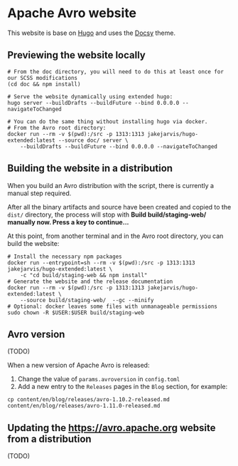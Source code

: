 # Apache Avro website

This website is base on [Hugo](https://gohugo.io) and uses the [Docsy](https://www.docsy.dev/) theme.

## Previewing the website locally

```
# From the doc directory, you will need to do this at least once for our SCSS modifications
(cd doc && npm install)

# Serve the website dynamically using extended hugo:
hugo server --buildDrafts --buildFuture --bind 0.0.0.0 --navigateToChanged

# You can do the same thing without installing hugo via docker.
# From the Avro root directory:
docker run --rm -v $(pwd):/src -p 1313:1313 jakejarvis/hugo-extended:latest --source doc/ server \
    --buildDrafts --buildFuture --bind 0.0.0.0 --navigateToChanged
```

## Building the website in a distribution

When you build an Avro distribution with the script, there is currently a manual step required.

After all the binary artifacts and source have been created and copied to the `dist/` directory, the process will 
stop with **Build build/staging-web/ manually now. Press a key to continue...**

At this point, from another terminal and in the Avro root directory, you can build the website:

```
# Install the necessary npm packages
docker run --entrypoint=sh --rm -v $(pwd):/src -p 1313:1313 jakejarvis/hugo-extended:latest \
    -c "cd build/staging-web && npm install"
# Generate the website and the release documentation
docker run --rm -v $(pwd):/src -p 1313:1313 jakejarvis/hugo-extended:latest \
    --source build/staging-web/  --gc --minify
# Optional: docker leaves some files with unmanageable permissions 
sudo chown -R $USER:$USER build/staging-web
```

## Avro version

(TODO)

When a new version of Apache Avro is released:

1. Change the value of `params.avroversion` in `config.toml`
2. Add a new entry to the `Releases` pages in the `Blog` section, for example:

```
cp content/en/blog/releases/avro-1.10.2-released.md content/en/blog/releases/avro-1.11.0-released.md
```

## Updating the https://avro.apache.org website from a distribution

(TODO)

